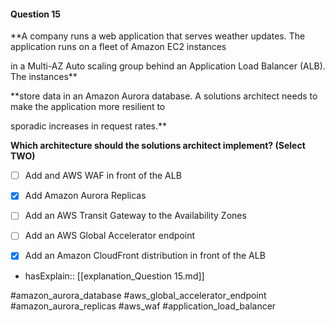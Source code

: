 #### Question  15


**A company runs a web application that serves weather updates. The application runs on a fleet of Amazon EC2 instances

in a Multi-AZ Auto scaling group behind an Application Load Balancer (ALB). The instances**


**store data in an Amazon Aurora database. A solutions architect needs to make the application more resilient to

sporadic increases in request rates.**


**Which architecture should the solutions architect implement? (Select TWO)**


- [ ] Add and AWS WAF in front of the ALB


- [x] Add Amazon Aurora Replicas


- [ ] Add an AWS Transit Gateway to the Availability Zones


- [ ] Add an AWS Global Accelerator endpoint


- [x] Add an Amazon CloudFront distribution in front of the ALB



- hasExplain:: [[explanation_Question  15.md]]

#amazon_aurora_database #aws_global_accelerator_endpoint #amazon_aurora_replicas #aws_waf #application_load_balancer 